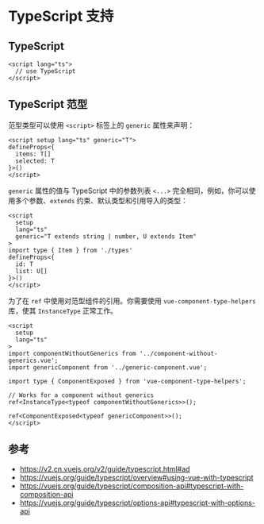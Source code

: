 # TypeScript 支持

## TypeScript

```vue
<script lang="ts">
  // use TypeScript
</script>
```

## TypeScript 范型

范型类型可以使用 `<script>` 标签上的 `generic` 属性来声明：

```vue
<script setup lang="ts" generic="T">
defineProps<{
  items: T[]
  selected: T
}>()
</script>
```

`generic` 属性的值与 TypeScript 中的参数列表 `<...>` 完全相同，例如，你可以使用多个参数、`extends` 约束、默认类型和引用导入的类型：

```vue
<script
  setup
  lang="ts"
  generic="T extends string | number, U extends Item"
>
import type { Item } from './types'
defineProps<{
  id: T
  list: U[]
}>()
</script>
```

为了在 `ref` 中使用对范型组件的引用。你需要使用 `vue-component-type-helpers` 库，使其 `InstanceType` 正常工作。

```vue
<script
  setup
  lang="ts"
>
import componentWithoutGenerics from '../component-without-generics.vue';
import genericComponent from '../generic-component.vue';

import type { ComponentExposed } from 'vue-component-type-helpers';

// Works for a component without generics
ref<InstanceType<typeof componentWithoutGenerics>>();

ref<ComponentExposed<typeof genericComponent>>();
</script>
```

## 参考

- https://v2.cn.vuejs.org/v2/guide/typescript.html#ad
- https://vuejs.org/guide/typescript/overview#using-vue-with-typescript
- https://vuejs.org/guide/typescript/composition-api#typescript-with-composition-api
- https://vuejs.org/guide/typescript/options-api#typescript-with-options-api
